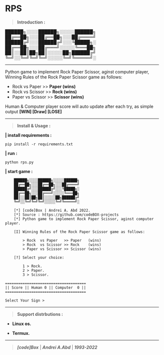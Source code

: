 # RPS

> **Introduction :**

██████╗░░░░██████╗░░░░░██████╗ <br>
██╔══██╗░░░██╔══██╗░░░██╔════╝ <br>
██████╔╝░░░██████╔╝░░░╚█████╗░ <br>
██╔══██╗░░░██╔═══╝░░░░░╚═══██╗ <br>
██║░░██║██╗██║░░░░░██╗██████╔╝ <br>
╚═╝░░╚═╝╚═╝╚═╝░░░░░╚═╝╚═════╝░ <br>

---

Python game to implement Rock Paper Scissor, aginst computer player, Winning Rules of the Rock Paper Scissor game as follows:

- Rock  vs Paper   >> **Paper   (wins)**
- Rock  vs Scissor >> **Rock    (wins)**
- Paper vs Scissor >> **Scissor (wins)**

Human & Computer player score will auto update after each try, as simple output **[WIN] [Draw] [LOSE]**

---

> **Install & Usage :**

**| install requirements :**

```pip install -r requirements.txt```

**| run :**

```python rps.py```

**| start game :**

```!
    ██████╗░░░░██████╗░░░░░██████╗
    ██╔══██╗░░░██╔══██╗░░░██╔════╝
    ██████╔╝░░░██████╔╝░░░╚█████╗░
    ██╔══██╗░░░██╔═══╝░░░░░╚═══██╗
    ██║░░██║██╗██║░░░░░██╗██████╔╝
    ╚═╝░░╚═╝╚═╝╚═╝░░░░░╚═╝╚═════╝░

    [*] [code]Box | Andrei A. Abd 2022.
    [*] Source : https://github.com/codeBOX-projects
    [*] Python game to implement Rock Paper Scissor, aginst computer player.

    [I] Winning Rules of the Rock Paper Scissor game as follows:

        > Rock  vs Paper   >> Paper   (wins)
        > Rock  vs Scissor >> Rock    (wins)
        > Paper vs Scissor >> Scissor (wins)
        
    [?] Select your choice:

        1 > Rock.
        2 > Paper.
        3 > Scissor.
    
=====================================
|| Score || Human 0 || Computer  0 ||
=====================================

Select Your Sign >
```

---

> **Support distrbutions :**

- **Linux os.**

- **Termux.**

---
> ***[code]Box*** | ***Andrei A.Abd*** | ***1993-2022***

